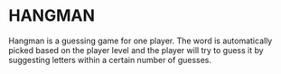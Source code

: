 # HANGMAN
Hangman is a guessing game for one player. The word is automatically picked based on the player level and the player will try to guess it by suggesting letters within a certain number of guesses.
